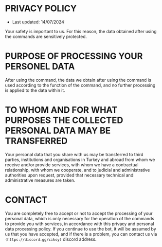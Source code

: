 # PRIVACY POLICY
- Last updated: 14/07/2024

Your safety is important to us. For this reason, the data obtained after using the commands are sensitively protected.

# PURPOSE OF PROCESSING YOUR PERSONEL DATA

After using the command, the data we obtain after using the command is used according to the function of the command, and no further processing is applied to the data within it.

# TO WHOM AND FOR WHAT PURPOSES THE COLLECTED PERSONAL DATA MAY BE TRANSFERRED

Your personal data that you share with us may be transferred to third parties, institutions and organisations in Turkey and abroad from whom we receive and/or provide services, with whom we have a contractual relationship, with whom we cooperate, and to judicial and administrative authorities upon request, provided that necessary technical and administrative measures are taken.

# CONTACT

You are completely free to accept or not to accept the processing of your personal data, which is only necessary for the operation of the commands to provide you with services, in accordance with this privacy and personal data processing policy. If you continue to use the bot, it will be assumed by us that you have accepted, and if there is a problem, you can contact us via `(https://discord.gg/ciksy)` discord address.
